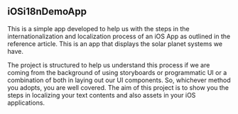 ## iOSi18nDemoApp

This is a simple app developed to help us with the steps in the internationalization and localization process of an iOS App as outlined in the reference article. This is an app that displays the solar planet systems we have.

The project is structured to help us understand this process if we are coming from the background of using storyboards or programmatic UI or a combination of both in laying out our UI components. So, whichever method you adopts, you are well covered. The aim of this project is to show you the steps in localizing your text contents and also assets in your iOS applications.
